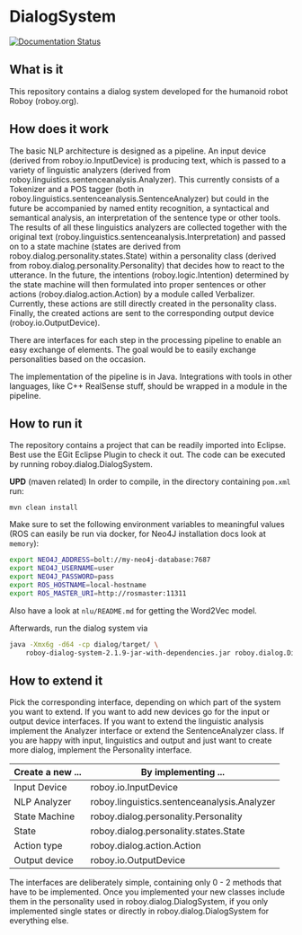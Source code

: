 # DialogSystem
[![Documentation Status](https://readthedocs.org/projects/roboydialog/badge/?version=master)](http://roboydialog.readthedocs.io/en/master/?badge=master)

## What is it 

This repository contains a dialog system developed for the humanoid robot Roboy (roboy.org). 

## How does it work

The basic NLP architecture is designed as a pipeline. An input device (derived from roboy.io.InputDevice) is producing text, which is passed to a variety of linguistic analyzers (derived from roboy.linguistics.sentenceanalysis.Analyzer). This currently consists of a Tokenizer and a POS tagger (both in roboy.linguistics.sentenceanalysis.SentenceAnalyzer) but could in the future be accompanied by named entity recognition, a syntactical and semantical analysis, an interpretation of the sentence type or other tools. The results of all these linguistics analyzers are collected together with the original text (roboy.linguistics.sentenceanalysis.Interpretation) and passed on to a state machine (states are derived from roboy.dialog.personality.states.State) within a personality class (derived from roboy.dialog.personality.Personality) that decides how to react to the utterance. In the future, the intentions (roboy.logic.Intention) determined by the state machine will then formulated into proper sentences or other actions (roboy.dialog.action.Action) by a module called Verbalizer. Currently, these actions are still directly created in the personality class. Finally, the created actions are sent to the corresponding output device (roboy.io.OutputDevice).

There are interfaces for each step in the processing pipeline to enable an easy exchange of elements. The goal would be to easily exchange personalities based on the occasion.

The implementation of the pipeline is in Java. Integrations with tools in other languages, like C++ RealSense stuff, should be wrapped in a module in the pipeline.

## How to run it

The repository contains a project that can be readily imported into Eclipse. Best use the EGit Eclipse Plugin to check it out. The code can be executed by running roboy.dialog.DialogSystem.

**UPD** (maven related)
In order to compile, in the directory containing `pom.xml` run: 
```
mvn clean install
```

Make sure to set the following environment variables to meaningful values (ROS can easily be run via docker, for Neo4J installation docs look at `memory`):
```bash
export NEO4J_ADDRESS=bolt://my-neo4j-database:7687                
export NEO4J_USERNAME=user
export NEO4J_PASSWORD=pass
export ROS_HOSTNAME=local-hostname
export ROS_MASTER_URI=http://rosmaster:11311
```

Also have a look at `nlu/README.md` for getting the Word2Vec model.

Afterwards, run the dialog system via
```bash
java -Xmx6g -d64 -cp dialog/target/ \
    roboy-dialog-system-2.1.9-jar-with-dependencies.jar roboy.dialog.DialogSystem
```

## How to extend it

Pick the corresponding interface, depending on which part of the system you want to extend. If you want to add new devices go for the input or output device interfaces. If you want to extend the linguistic analysis implement the Analyzer interface or extend the SentenceAnalyzer class. If you are happy with input, linguistics and output and just want to create more dialog, implement the Personality interface.

|Create a new ...|By implementing ...   |
|----------------|-----------------------|
|Input Device    |roboy.io.InputDevice|
|NLP Analyzer    |roboy.linguistics.sentenceanalysis.Analyzer|
|State Machine   |roboy.dialog.personality.Personality|
|State           |roboy.dialog.personality.states.State|
|Action type     |roboy.dialog.action.Action|
|Output device   |roboy.io.OutputDevice|

The interfaces are deliberately simple, containing only 0 - 2 methods that have to be implemented. Once you implemented your new classes include them in the personality used in roboy.dialog.DialogSystem, if you only implemented single states or directly in roboy.dialog.DialogSystem for everything else.
